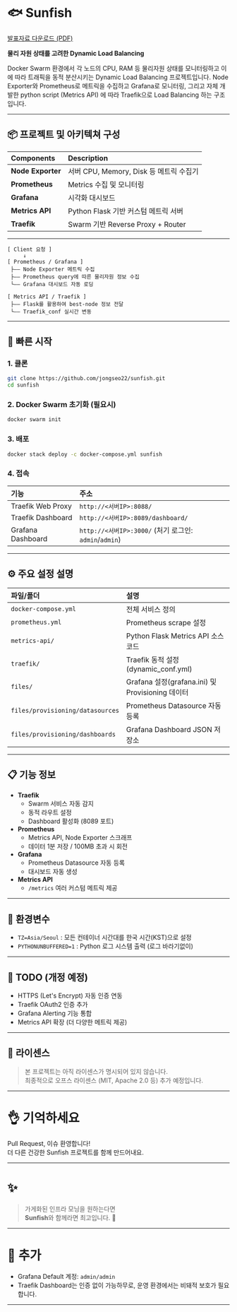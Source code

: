 # 🐟 Sunfish
[발표자료 다운로드 (PDF)](./files/sunfish.pdf)

**물리 자원 상태를 고려한 Dynamic Load Balancing**

Docker Swarm 환경에서 각 노드의 CPU, RAM 등 물리자원 상태를 모니터링하고
이에 따라 트래픽을 동적 분산시키는 Dynamic Load Balancing 프로젝트입니다.
Node Exporter와 Prometheus로 메트릭을 수집하고 Grafana로 모니터링,
그리고 자체 개발한 python script (Metrics API) 에 따라
Traefik으로 Load Balancing 하는 구조입니다.

---

## 📦 프로젝트 및 아키텍쳐 구성

| Components | Description |
|:---|:---|
| **Node Exporter** | 서버 CPU, Memory, Disk 등 메트릭 수집기 |
| **Prometheus** | Metrics 수집 및 모니터링 |
| **Grafana** | 시각화 대시보드 |
| **Metrics API** | Python Flask 기반 커스텀 메트릭 서버 |
| **Traefik** | Swarm 기반 Reverse Proxy + Router |

---

```
[ Client 요청 ]
     ↓ 
[ Prometheus / Grafana ]
 ├—— Node Exporter 메트릭 수집
 ├—— Prometheus query에 따른 물리자원 정보 수집
 └—— Grafana 대시보드 자동 로딩

[ Metrics API / Traefik ]
 ├—— Flask를 활용하여 best-node 정보 전달
 └—— Traefik_conf 실시간 변동
```

---

## 🚀 빠른 시작

### 1. 클론

```bash
git clone https://github.com/jongseo22/sunfish.git
cd sunfish
```

### 2. Docker Swarm 초기화 (필요시)

```bash
docker swarm init
```

### 3. 배포

```bash
docker stack deploy -c docker-compose.yml sunfish
```

### 4. 접속

| 기능 | 주소 |
|:---|:---|
| Traefik Web Proxy | `http://<서버IP>:8088/` |
| Traefik Dashboard | `http://<서버IP>:8089/dashboard/` |
| Grafana Dashboard | `http://<서버IP>:3000/` (처기 로그인: `admin`/`admin`) |

---

## ⚙️ 주요 설정 설명

| 파일/폴더 | 설명 |
|:---|:---|
| `docker-compose.yml` | 전체 서비스 정의 |
| `prometheus.yml` | Prometheus scrape 설정 |
| `metrics-api/` | Python Flask Metrics API 소스코드 |
| `traefik/` | Traefik 동적 설정 (dynamic_conf.yml) |
| `files/` | Grafana 설정(grafana.ini) 및 Provisioning 데이터 |
| `files/provisioning/datasources` | Prometheus Datasource 자동 등록 |
| `files/provisioning/dashboards` | Grafana Dashboard JSON 저장소 |

---

## 📋 기능 정보

- **Traefik**
  - Swarm 서비스 자동 감지
  - 동적 라우트 설정
  - Dashboard 활성화 (8089 포트)
- **Prometheus**
  - Metrics API, Node Exporter 스크래프
  - 데이터 1분 저장 / 100MB 초과 시 회전
- **Grafana**
  - Prometheus Datasource 자동 등록
  - 대시보드 자동 생성
- **Metrics API**
  - `/metrics` 여러 커스텀 메트릭 제공

---

## 🧰 환경변수

- `TZ=Asia/Seoul` : 모든 컨테이너 시간대를 한국 시간(KST)으로 설정
- `PYTHONUNBUFFERED=1` : Python 로그 시스템 출력 (로그 바라기없이)

---

## 🧹 TODO (개정 예정)

- HTTPS (Let's Encrypt) 자동 인증 연동
- Traefik OAuth2 인증 추가
- Grafana Alerting 기능 통합
- Metrics API 확장 (더 다양한 메트릭 제공)

---

## 📄 라이센스

> 본 프로젝트는 아직 라이센스가 명시되어 있지 않습니다.  
> 최종적으로 오프스 라이센스 (MIT, Apache 2.0 등) 추가 예정입니다.

---

# 👌 기억하세요

Pull Request, 이슈 환영합니다!  
더 다른 건강한 Sunfish 프로젝트를 함께 만드어내요.

---

# ✨

> 가게화된 인프라 모닝을 원하는다면  
> **Sunfish**와 함께라면 최고입니다. 🚀

---

# 📎 추가

- Grafana Default 계정: `admin/admin`
- Traefik Dashboard는 인증 없이 가능하무로, 운영 환경에서는 비돼적 보호가 필요합니다.

---
